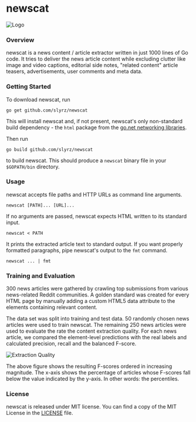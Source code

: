 # newscat

![Logo](https://raw.github.com/slyrz/newscat/master/img/newscat_logo.png)

### Overview

newscat is a news content / article extractor written in just 1000
lines of Go code. It tries to deliver the news article content while
excluding clutter like image and video captions, editorial side notes,
"related content" article teasers, advertisements, user comments and meta
data.

### Getting Started

To download newscat, run

    go get github.com/slyrz/newscat

This will install newscat and, if not present, newscat's only non-standard
build dependency - the `html` package from the
[go.net networking libraries](http://code.google.com/p/go.net).

Then run

    go build github.com/slyrz/newscat

to build newscat. This should produce a `newscat` binary file in your
`$GOPATH/bin` directory.

### Usage

newscat accepts file paths and HTTP URLs as command line arguments.

    newscat [PATH]... [URL]...

If no arguments are passed, newscat expects HTML written to its
standard input.

    newscat < PATH

It prints the extracted article text to standard output. If you want
properly formatted paragraphs, pipe newscat's output to the `fmt` command.

    newscat ... | fmt

### Training and Evaluation

300 news articles were gathered by crawling top submissions from
various news-related Reddit communities.
A golden standard was created for every HTML page by manually adding a custom
HTML5 data attribute to the elements containing relevant content.

The data set was split into training and test data.
50 randomly chosen news articles were used to train newscat. The remaining
250 news articles were used to evaluate the rate the content
extraction quality.
For each news article, we compared the element-level predictions
with the real labels and calculated precision, recall and the balanced F-score.

![Extraction Quality](https://github.com/slyrz/newscat/raw/master/img/newscat_plot.png)

The above figure shows the resulting F-scores ordered in increasing magnitude.
The x-axis shows the percentage of articles whose F-scores fall below the
value indicated by the y-axis. In other words: the percentiles.

### License

newscat is released under MIT license.
You can find a copy of the MIT License in the [LICENSE](./LICENSE) file.

